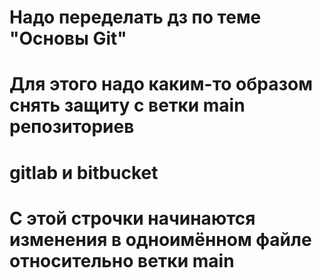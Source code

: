 # Надо переделать дз по теме "Основы Git"

# Для этого надо каким-то образом снять защиту с ветки main репозиториев 
# gitlab и bitbucket
#
# С этой строчки начинаются изменения в одноимённом файле относительно ветки main